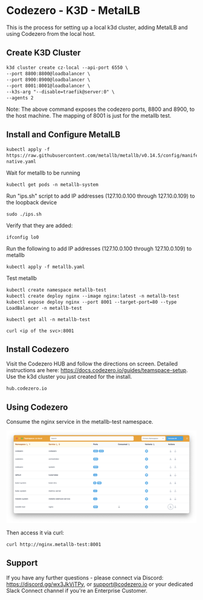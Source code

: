 # Codezero - K3D - MetalLB

This is the process for setting up a local k3d cluster, adding MetalLB and using Codezero from the local host.

## Create K3D Cluster

```
k3d cluster create cz-local --api-port 6550 \
--port 8800:8800@loadbalancer \
--port 8900:8900@loadbalancer \
--port 8001:8001@loadbalancer \
--k3s-arg "--disable=traefik@server:0" \
--agents 2
```
Note: The above command exposes the codezero ports, 8800 and 8900, to the host machine.  The mapping
of 8001 is just for the metallb test.

## Install and Configure MetalLB

```
kubectl apply -f https://raw.githubusercontent.com/metallb/metallb/v0.14.5/config/manifests/metallb-native.yaml
```

Wait for metallb to be running

```
kubectl get pods -n metallb-system
```

Run "ips.sh" script to add IP addresses (127.10.0.100 through 127.10.0.109) to the loopback device

```
sudo ./ips.sh
```

Verify that they are added:

```
ifconfig lo0
```

Run the following to add IP addresses (127.10.0.100 through 127.10.0.109) to metallb

```
kubectl apply -f metallb.yaml
```

Test metallb

```
kubectl create namespace metallb-test
kubectl create deploy nginx --image nginx:latest -n metallb-test
kubectl expose deploy nginx --port 8001 --target-port=80 --type LoadBalancer -n metallb-test
```

```
kubectl get all -n metallb-test
```

```
curl <ip of the svc>:8001
```

## Install Codezero

Visit the Codezero HUB and follow the directions on screen.  Detailed instructions are here: https://docs.codezero.io/guides/teamspace-setup. Use the k3d cluster you just created for the install.
```
hub.codezero.io
```

## Using Codezero

Consume the nginx service in the metallb-test namespace.  

![Codezero Service Catalog](assets/servicecatalog.png "Service Catalog")

Then access it via curl:

```
curl http://nginx.metallb-test:8001
```

## Support

If you have any further questions - please connect via Discord: https://discord.gg/wx3JkVjTPy, or support@codezero.io or your dedicated Slack Connect channel if you're an Enterprise Customer.
